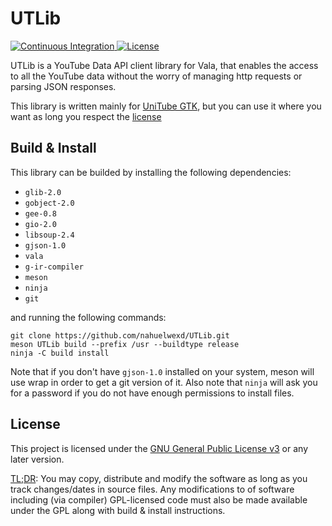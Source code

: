 # UTLib

<a href="https://github.com/nahuelwexd/UTLib/commits/master">
  <img alt="Continuous Integration" href="https://github.com/nahuelwexd/UTLib/workflows/Continuous%20Integration/bagde.svg">
</a>
<a href="COPYING">
  <img alt="License" href="https://img.shields.io/github/license/nahuelwexd/UTLib?label=License&logo=gnu">
</a>

UTLib is a YouTube Data API client library for Vala, that enables the access to
all the YouTube data without the worry of managing http requests or parsing JSON
responses.

This library is written mainly for [UniTube GTK](https://github.com/nahuelwexd/UniTube-GTK),
but you can use it where you want as long you respect the [license](#License)

## Build & Install

This library can be builded by installing the following dependencies:

- `glib-2.0`
- `gobject-2.0`
- `gee-0.8`
- `gio-2.0`
- `libsoup-2.4`
- `gjson-1.0`
- `vala`
- `g-ir-compiler`
- `meson`
- `ninja`
- `git`

and running the following commands:

```shell
git clone https://github.com/nahuelwexd/UTLib.git
meson UTLib build --prefix /usr --buildtype release
ninja -C build install
```

Note that if you don't have `gjson-1.0` installed on your system, meson will use
wrap in order to get a git version of it. Also note that `ninja` will ask you
for a password if you do not have enough permissions to install files.

## License

This project is licensed under the [GNU General Public License v3](COPYING) or
any later version.

[TL;DR](https://www.tldrlegal.com/l/gpl-3.0): You may copy, distribute and modify
the software as long as you track changes/dates in source files. Any modifications
to of software including (via compiler) GPL-licensed code must also be made available
under the GPL along with build & install instructions.

